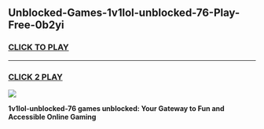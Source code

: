 
## Unblocked-Games-1v1lol-unblocked-76-Play-Free-0b2yi
<h3>
<a href="https://premium76.site?title=1v1lol-unblocked-76&ref=10A">CLICK TO PLAY</a></h3>
<hr>

<h3>
<a href="https://premium76.site?title=1v1lol-unblocked-76&ref=10A">CLICK 2 PLAY</a>
  
</h3>

<a href="https://premium76.site?title=1v1lol-unblocked-76&ref=10A"><img src="https://clearcache.store/games.png"></a>


**1v1lol-unblocked-76 games unblocked: Your Gateway to Fun and Accessible Online Gaming**
